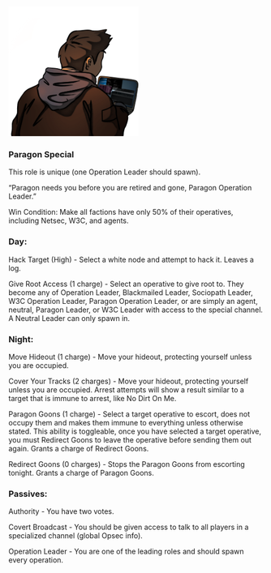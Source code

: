 ![paragonoperationleader.png](Images/paragonoperationleader.png)

### **Paragon Special**

This role is unique (one Operation Leader should spawn).

“Paragon needs you before you are retired and gone, Paragon Operation Leader.”

Win Condition: Make all factions have only 50% of their operatives, including Netsec, W3C, and agents. 

### **Day:**

Hack Target (High) - Select a white node and attempt to hack it. Leaves a log.

Give Root Access (1 charge) - Select an operative to give root to. They become any of Operation Leader, Blackmailed Leader, Sociopath Leader, W3C Operation Leader, Paragon Operation Leader, or are simply an agent, neutral, Paragon Leader, or W3C Leader with access to the special channel. A Neutral Leader can only spawn in.

### **Night:**

Move Hideout (1 charge) - Move your hideout, protecting yourself unless you are occupied.

Cover Your Tracks (2 charges) - Move your hideout, protecting yourself unless you are occupied. Arrest attempts will show a result similar to a target that is immune to arrest, like No Dirt On Me.

Paragon Goons (1 charge) - Select a target operative to escort, does not occupy them and makes them immune to everything unless otherwise stated. This ability is toggleable, once you have selected a target operative, you must Redirect Goons to leave the operative before sending them out again. Grants a charge of Redirect Goons.

Redirect Goons (0 charges) - Stops the Paragon Goons from escorting tonight. Grants a charge of Paragon Goons.

### **Passives:**

Authority - You have two votes.

Covert Broadcast - You should be given access to talk to all players in a specialized channel (global Opsec info).

Operation Leader - You are one of the leading roles and should spawn every operation.